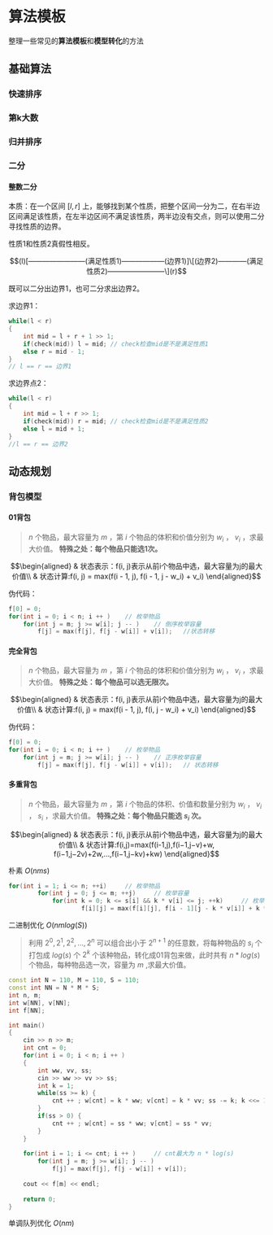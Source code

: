 # 算法模板

整理一些常见的**算法模板**和**模型转化**的方法


## 基础算法



### 快速排序



### 第k大数



### 归并排序



### 二分

#### 整数二分

本质：在一个区间 $[l,r]$ 上，能够找到某个性质，把整个区间一分为二，在右半边区间满足该性质，在左半边区间不满足该性质，两半边没有交点，则可以使用二分寻找性质的边界。

性质1和性质2真假性相反。

$$(l)[————————(满足性质1)——————(边界1)]\[(边界2)————(满足性质2)————————\](r)$$

既可以二分出边界1，也可二分求出边界2。

求边界1：

```cpp
while(l < r)
{
    int mid = l + r + 1 >> 1;
    if(check(mid)) l = mid; // check检查mid是不是满足性质1
    else r = mid - 1;
}
// l == r == 边界1
```

求边界点2：

```cpp
while(l < r) 
{
    int mid = l + r >> 1;
    if(check(mid)) r = mid; // check检查mid是不是满足性质2
    else l = mid + 1;
}	
//l == r == 边界2
```








## 动态规划

### 背包模型


#### 01背包

>  $n$ 个物品，最大容量为 $m$ ，第 $i$ 个物品的体积和价值分别为 $w_i$ ， $v_i$ ，求最大价值。
> **特殊之处：每个物品只能选1次。**

```math
\begin{aligned}
& 状态表示：f(i, j)表示从前i个物品中选，最大容量为j的最大价值\\
& 状态计算:f(i, j) = max(f(i - 1, j), f(i - 1, j - w_i) + v_i)
\end{aligned}
```
伪代码：
```cpp
f[0] = 0;
for(int i = 0; i < n; i ++ )    // 枚举物品
    for(int j = m; j >= w[i]; j -- )    // 倒序枚举容量
        f[j] = max(f[j], f[j - w[i]] + v[i]);   //状态转移
```

#### 完全背包


> $n$ 个物品，最大容量为 $m$ ，第 $i$ 个物品的体积和价值分别为 $w_i$ ， $v_i$ ，求最大价值。
> **特殊之处：每个物品可以选无限次。**


```math
\begin{aligned}
& 状态表示：f(i, j)表示从前i个物品中选，最大容量为j的最大价值\\
& 状态计算:f(i, j) = max(f(i - 1, j), f(i, j - w_i) + v_i)
\end{aligned}
```
伪代码：
```cpp
f[0] = 0;
for(int i = 0; i < n; i ++ )    // 枚举物品
    for(int j = m; j >= w[i]; j -- )    // 正序枚举容量
        f[j] = max(f[j], f[j - w[i]] + v[i]);   // 状态转移
```

#### 多重背包
> $n$ 个物品，最大容量为 $m$ ，第 $i$ 个物品的体积、价值和数量分别为 $w_i$ ， $v_i$ ， $s_i$ ，求最大价值。
> **特殊之处：每个物品只能选 $s_i$ 次。**

```math
\begin{aligned}
& 状态表示：f(i, j)表示从前i个物品中选，最大容量为j的最大价值\\
& 状态计算:f(i,j)=max(f(i-1,j),f(i−1,j−v)+w, f(i−1,j−2v)+2w,…,f(i−1,j−kv)+kw)
\end{aligned}
```

朴素 $O(nms)$ 
```cpp
for(int i = 1; i <= n; ++i)     // 枚举物品
        for(int j = 0; j <= m; ++j)     // 枚举容量
            for(int k = 0; k <= s[i] && k * v[i] <= j; ++k)     // 枚举物品个数
                    f[i][j] = max(f[i][j], f[i - 1][j - k * v[i]] + k * w[i]);
```
二进制优化 $O(nmlog(S))$ 

> 利用 $2^0,2^1,2^2,...,2^n$ 可以组合出小于 $2^{n+1}$ 的任意数，将每种物品的 $s_i$ 个打包成 $log(s)$ 个 $2^k$ 个该种物品，转化成01背包来做，此时共有 $n*log(s)$ 个物品，每种物品选一次，容量为 $m$ ,求最大价值。

```cpp
const int N = 110, M = 110, S = 110;
const int NN = N * M * S;
int n, m;
int w[NN], v[NN];
int f[NN];

int main()
{
    cin >> n >> m;
    int cnt = 0;
    for(int i = 0; i < n; i ++ )
    {
        int ww, vv, ss;
        cin >> ww >> vv >> ss;
        int k = 1;
        while(ss >= k) {
            cnt ++ ; w[cnt] = k * ww; v[cnt] = k * vv; ss -= k; k <<= 1;
        }
        if(ss > 0) {
            cnt ++ ; w[cnt] = ss * ww; v[cnt] = ss * vv;
        }
    }
    
    for(int i = 1; i <= cnt; i ++ )     // cnt最大为 n * log(s)
        for(int j = m; j >= w[i]; j -- )
            f[j] = max(f[j], f[j - w[i]] + v[i]);
        
    cout << f[m] << endl;
    
    return 0;
}
```

单调队列优化 $O(nm)$ 
